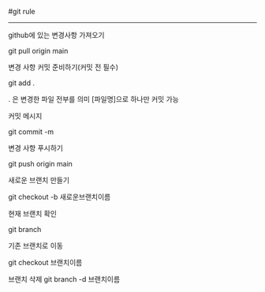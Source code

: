 #git rule

<hr>

github에 있는 변경사항 가져오기

git pull origin main

변경 사항 커밋 준비하기(커밋 전 필수)

git add .

. 은 변경한 파일 전부를 의미 [파일명]으로 하나만 커밋 가능

커밋 메시지

git commit -m

변경 사항 푸시하기

git push origin main

새로운 브랜치 만들기

git checkout -b 새로운브랜치이름

현재 브랜치 확인

git branch

기존 브랜치로 이동

git checkout 브랜치이름

브랜치 삭제 git branch -d 브랜치이름
